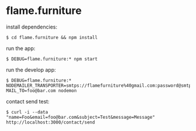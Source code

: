 flame.furniture
===============

install dependencies:

    $ cd flame.furniture && npm install

run the app:

    $ DEBUG=flame.furniture:* npm start

run the develop app:

    $ DEBUG=flame.furniture:* NODEMAILER_TRANSPORTER=smtps://flamefurniture%40gmail.com:password@smtp.gmail.com MAIL_TO=foo@bar.com nodemon

contact send test:

    $ curl -i --data "name=Foo&email=foo@bar.com&subject=Test&message=Message" http://localhost:3000/contact/send
